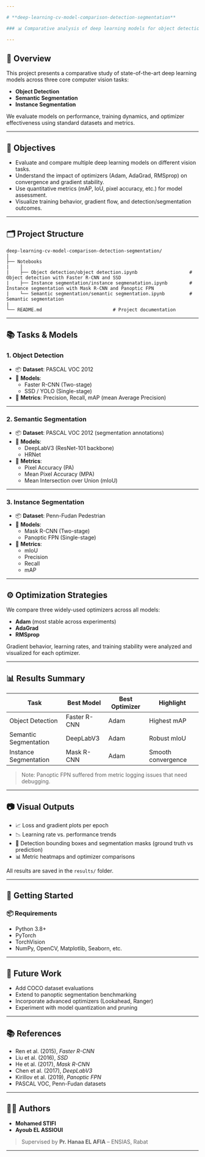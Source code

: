 ```yaml
---

# **deep-learning-cv-model-comparison-detection-segmentation**

### 📊 Comparative analysis of deep learning models for object detection, semantic segmentation, and instance segmentation using PASCAL VOC and Penn-Fudan datasets.

---
```


## 📌 Overview

This project presents a comparative study of state-of-the-art deep learning models across three core computer vision tasks:

- **Object Detection**
- **Semantic Segmentation**
- **Instance Segmentation**

We evaluate models on performance, training dynamics, and optimizer effectiveness using standard datasets and metrics.

---

## 🧠 Objectives

- Evaluate and compare multiple deep learning models on different vision tasks.
- Understand the impact of optimizers (Adam, AdaGrad, RMSprop) on convergence and gradient stability.
- Use quantitative metrics (mAP, IoU, pixel accuracy, etc.) for model assessment.
- Visualize training behavior, gradient flow, and detection/segmentation outcomes.

---

## 🗂️ Project Structure

```
deep-learning-cv-model-comparison-detection-segmentation/
│
├── Notebooks
|    │
|    ├── Object detection/object detection.ipynb                   # Object detection with Faster R-CNN and SSD
|    ├── Instance segmentation/instance segmenatation.ipynb        # Instance segmentation with Mask R-CNN and Panoptic FPN
|    └── Semantic segmentation/semantic segmentation.ipynb         # Semantic segmentation  
|
└── README.md                          # Project documentation
```

---

## 📚 Tasks & Models

### **1. Object Detection**
- 📦 **Dataset**: PASCAL VOC 2012
- 🧠 **Models**:
  - Faster R-CNN (Two-stage)
  - SSD / YOLO (Single-stage)
- 📏 **Metrics**: Precision, Recall, mAP (mean Average Precision)

---

### **2. Semantic Segmentation**
- 📦 **Dataset**: PASCAL VOC 2012 (segmentation annotations)
- 🧠 **Models**:
  - DeepLabV3 (ResNet-101 backbone)
  - HRNet
- 📏 **Metrics**:
  - Pixel Accuracy (PA)
  - Mean Pixel Accuracy (MPA)
  - Mean Intersection over Union (mIoU)

---

### **3. Instance Segmentation**
- 📦 **Dataset**: Penn-Fudan Pedestrian
- 🧠 **Models**:
  - Mask R-CNN (Two-stage)
  - Panoptic FPN (Single-stage)
- 📏 **Metrics**:
  - mIoU
  - Precision
  - Recall
  - mAP

---

## ⚙️ Optimization Strategies

We compare three widely-used optimizers across all models:

- **Adam** (most stable across experiments)
- **AdaGrad**
- **RMSprop**

Gradient behavior, learning rates, and training stability were analyzed and visualized for each optimizer.

---

## 📊 Results Summary

| Task | Best Model | Best Optimizer | Highlight |
|------|------------|----------------|-----------|
| Object Detection | Faster R-CNN | Adam | Highest mAP |
| Semantic Segmentation | DeepLabV3 | Adam | Robust mIoU |
| Instance Segmentation | Mask R-CNN | Adam | Smooth convergence |

> Note: Panoptic FPN suffered from metric logging issues that need debugging.

---

## 📷 Visual Outputs

- 📈 Loss and gradient plots per epoch
- 📉 Learning rate vs. performance trends
- 🎯 Detection bounding boxes and segmentation masks (ground truth vs prediction)
- 📊 Metric heatmaps and optimizer comparisons

All results are saved in the `results/` folder.

---

## 🚀 Getting Started

### 📦 Requirements
- Python 3.8+
- PyTorch
- TorchVision
- NumPy, OpenCV, Matplotlib, Seaborn, etc.



---

## 🏁 Future Work

- Add COCO dataset evaluations
- Extend to panoptic segmentation benchmarking
- Incorporate advanced optimizers (Lookahead, Ranger)
- Experiment with model quantization and pruning

---

## 📚 References

- Ren et al. (2015), *Faster R-CNN*
- Liu et al. (2016), *SSD*
- He et al. (2017), *Mask R-CNN*
- Chen et al. (2017), *DeepLabV3*
- Kirillov et al. (2019), *Panoptic FPN*
- PASCAL VOC, Penn-Fudan datasets

---

## 👨‍💻 Authors

- **Mohamed STIFI**
- **Ayoub EL ASSIOUI**

> Supervised by **Pr. Hanaa EL AFIA** – ENSIAS, Rabat

---
